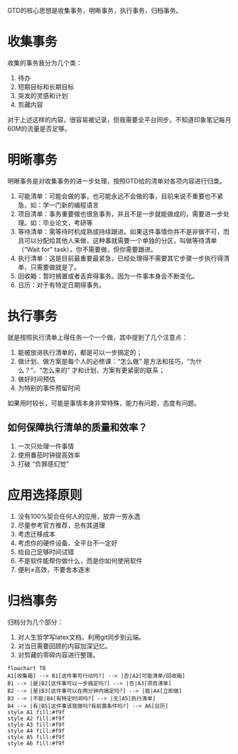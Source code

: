 GTD的核心思想是收集事务，明晰事务，执行事务，归档事务。

# 收集事务

收集的事务我分为几个类：

1. 待办
2. 短期目标和长期目标
3. 突发的灵感和计划
4. 剪藏内容

对于上述这样的内容，很容易被记录，但我需要全平台同步，不知道印象笔记每月60M的流量是否足够。

# 明晰事务

明晰事务是对收集事务的进一步处理，按照GTD给的清单对各项内容进行归类。

1. 可能清单：可能会做的事，也可能永远不会做的事，目前来说不重要也不紧急，如：学一门新的编程语言
2. 项目清单：事务重要做也很急事务，并且不是一步就能做成的，需要进一步处理。如：毕业论文，考研等
3. 等待清单：需等待时机成熟或持续跟进。如果这件事情你并不是非做不可，而且可以分配给其他人来做，这种事就需要一个单独的分区，叫做等待清单（“Wait for" task）。你不需要做，但你需要跟进。
4. 执行清单：这是目前最重要最紧急，已经处理得不需要其它步骤一步执行得清单，只需要做就是了。
5. 回收箱：暂时搁置或者丢弃得事务。因为一件事本身会不断变化。
6. 日历：对于有特定日期得事务。

# 执行事务

就是按照执行清单上得任务一个一个做，其中提到了几个注意点：

1. 能被放进执行清单的，都是可以一步搞定的；
2. 做计划、做方案是每个人的必修课：“怎么做” 是方法和技巧，“为什么？”、“怎么来的” 才和计划、方案有更紧密的联系；
3. 做好时间预估
4. 为特别的事件预留时间

如果用时较长，可能是事情本身非常特殊，能力有问题，态度有问题。

## 如何保障执行清单的质量和效率？

1. 一次只处理一件事情
2. 使用番茄时钟提高效率
3. 打破 “负罪感幻觉”

# 应用选择原则

1. 没有100%契合任何人的应用，放弃一劳永逸
2. 尽量参考官方推荐，总有其道理
3. 考虑迁移成本
4. 考虑你的硬件设备，全平台不一定好
5. 给自己足够时间试错
6. 不是软件能帮你做什么，而是你如何使用软件
7. 便利≠高效，不要舍本逐末

# 归档事务

归档分为几个部分：

1. 对人生哲学写latex文档，利用git同步到云端。
2. 对当日需要回顾的内容加深记忆。
3. 对剪藏的零碎内容进行整理。

```mermaid
flowchart TB
A1[收集箱] --> B1[这件事可行动吗?] --> |否|A2[可能清单/回收箱]
B1 --> |是|B2[这件事可以一步搞定吗?] --> |否|A3[项目清单]
B2 --> |是|B3[这件事可以在两分钟内搞定吗?] --> |能|A4[立即做]
B3 --> |不能|B4[有特定时间吗?] --> |无|A5[执行清单]
B4 --> |有|B5[这件事该我做吗?有前置条件吗?] --> A6[日历]
style A1 fill:#f9f
style A2 fill:#f9f
style A3 fill:#f9f
style A4 fill:#f9f
style A5 fill:#f9f
style A6 fill:#f9f
```
